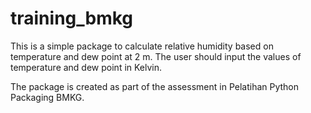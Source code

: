 # training_bmkg
This is a simple package to calculate relative humidity based on temperature and dew point at 2 m. 
The user should input the values of temperature and dew point in Kelvin. 

The package is created as part of the assessment in Pelatihan Python Packaging BMKG.
